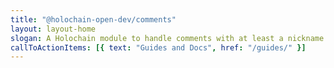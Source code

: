 ```yaml
---
title: "@holochain-open-dev/comments"
layout: layout-home
slogan: A Holochain module to handle comments with at least a nickname
callToActionItems: [{ text: "Guides and Docs", href: "/guides/" }]
---
```

